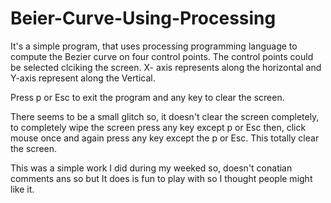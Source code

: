 # Beier-Curve-Using-Processing
It's a simple program, that uses processing programming language to compute the Bezier curve on four control points. 
The control points could be selected clciking the screen. X- axis represents along the horizontal and Y-axis represent 
along the Vertical. 

Press p or Esc to exit the program and any key to clear the screen.

There seems to be a small glitch so, it doesn't clear the screen completely,
to completely wipe the screen press any key except p or Esc then, click mouse once and again press any key except the p or Esc. 
This totally clear the screen.

This was a simple work I did during my weeked so, doesn't conatian comments ans so but It does is fun to play with so I thought 
people might like it.
